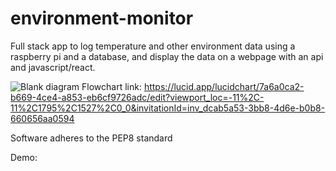 # environment-monitor
Full stack app to log temperature and other environment data using a raspberry pi and a database, and display the data on a webpage with an api and javascript/react.

![Blank diagram](https://user-images.githubusercontent.com/74188272/203543413-4b3c1ada-e7ae-4767-ba83-764ca7f4d743.jpeg)
Flowchart link: https://lucid.app/lucidchart/7a6a0ca2-b669-4ce4-a853-eb6cf9726adc/edit?viewport_loc=-11%2C-11%2C1795%2C1527%2C0_0&invitationId=inv_dcab5a53-3bb8-4d6e-b0b8-660656aa0594

Software adheres to the PEP8 standard 

Demo: 
